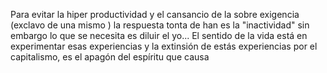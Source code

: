Para evitar la hiper productividad y el cansancio de la sobre exigencia (exclavo de una mismo ) la respuesta tonta de han es la "inactividad" sin embargo lo que se necesita es diluir el yo... El sentido de la vida está en experimentar esas experiencias y la extinsión de estás experiencias por el capitalismo, es el apagón del espíritu que causa
